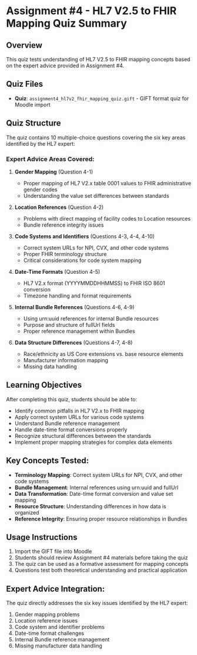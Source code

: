 # Assignment #4 - HL7 V2.5 to FHIR Mapping Quiz Summary

## Overview
This quiz tests understanding of HL7 V2.5 to FHIR mapping concepts based on the expert advice provided in Assignment #4.

## Quiz Files
- **Quiz**: `assignment4_hl7v2_fhir_mapping_quiz.gift` - GIFT format quiz for Moodle import

## Quiz Structure
The quiz contains 10 multiple-choice questions covering the six key areas identified by the HL7 expert:

### Expert Advice Areas Covered:

1. **Gender Mapping** (Question 4-1)
   - Proper mapping of HL7 V2.x table 0001 values to FHIR administrative gender codes
   - Understanding the value set differences between standards

2. **Location References** (Question 4-2)
   - Problems with direct mapping of facility codes to Location resources
   - Bundle reference integrity issues

3. **Code Systems and Identifiers** (Questions 4-3, 4-4, 4-10)
   - Correct system URLs for NPI, CVX, and other code systems
   - Proper FHIR terminology structure
   - Critical considerations for code system mapping

4. **Date-Time Formats** (Question 4-5)
   - HL7 V2.x format (YYYYMMDDHHMMSS) to FHIR ISO 8601 conversion
   - Timezone handling and format requirements

5. **Internal Bundle References** (Questions 4-6, 4-9)
   - Using urn:uuid references for internal Bundle resources
   - Purpose and structure of fullUrl fields
   - Proper reference management within Bundles

6. **Data Structure Differences** (Questions 4-7, 4-8)
   - Race/ethnicity as US Core extensions vs. base resource elements
   - Manufacturer information mapping
   - Missing data handling

## Learning Objectives
After completing this quiz, students should be able to:
- Identify common pitfalls in HL7 V2.x to FHIR mapping
- Apply correct system URLs for various code systems
- Understand Bundle reference management
- Handle date-time format conversions properly
- Recognize structural differences between the standards
- Implement proper mapping strategies for complex data elements

## Key Concepts Tested:
- **Terminology Mapping**: Correct system URLs for NPI, CVX, and other code systems
- **Bundle Management**: Internal references using urn:uuid and fullUrl
- **Data Transformation**: Date-time format conversion and value set mapping
- **Resource Structure**: Understanding differences in how data is organized
- **Reference Integrity**: Ensuring proper resource relationships in Bundles

## Usage Instructions
1. Import the GIFT file into Moodle
2. Students should review Assignment #4 materials before taking the quiz
3. The quiz can be used as a formative assessment for mapping concepts
4. Questions test both theoretical understanding and practical application

## Expert Advice Integration:
The quiz directly addresses the six key issues identified by the HL7 expert:
1. Gender mapping problems
2. Location reference issues
3. Code system and identifier problems
4. Date-time format challenges
5. Internal Bundle reference management
6. Missing manufacturer data handling 